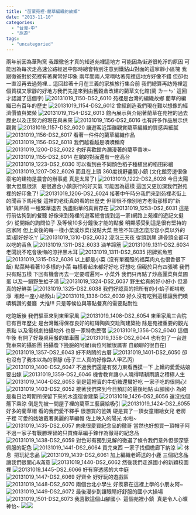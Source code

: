 ```yaml
---
title: "苗栗苑裡-藺草編織的故鄉"
date: "2013-11-10"
categories: 
  - "台灣-中"
  - "旅遊"
tags: 
  - "uncategoried"
---
```


兩年前因為華陶窯 我跟徹爸才真的知道苑裡這地方 可能因為街道很乾淨的原因 可能因為每次走高速公路經過中部時總會特別注意到鐵鉆山對面的這寧靜小區塊 我跟徹爸對於苑裡有著異常好印象 兩年間兩人常嘀咕著苑裡這地方好像不錯 但卻也一直沒再去過苑裡... 這回趁著十月在三義的家族旅行集合前 我們總算再訪苑裡這個質樸又寧靜的好地方我們先是來到由舊穀倉改建的藺草文化館(藺 ㄌㄧㄣˋ 這回才認識了這個字)  ![20131019_1150-DS2_6010](images/10450652595_6186d63c3d.jpg) 苑裡是台灣的編織故鄉 藺草的編織已有百年的歷史 ![20131019_1154-DS2_6012](images/10450651125_881161f538.jpg) 曾經創造我們現在難以想像的經濟價值與繁榮 ![20131019_1154-DS2_6013](images/10450818583_e44fb794b6.jpg) 館內展示與介紹著藺草在苑裡的過去歷史以及正努力的現在與未來 ![20131019_1156-DS2_6016](images/10450627064_5f18d130d3.jpg) 也有許多作品展示供觀賞 ![20131019_1157-DS2_6020](images/10450641786_5f30917970.jpg) 讓遊客近距離觀賞藺草編織的質感與細膩 ![20131019_1156-DS2_6017](images/10450626214_93db58ab0a.jpg) 看著一件件的藺草編織作品 ![20131019_1156-DS2_6018](images/10450643506_80f48ac322.jpg) 我們越看越是嘖嘖稱奇 ![20131019_1200-DS2_6022](images/10450644255_f3849f456c.jpg) 也好喜歡館內瀰漫著的藺草香味~ ![20131019_1155-DS2_6014](images/10450645986_8a67ef7480.jpg) 在館的對面還有一座高台 ![20131019_1223-DS2_6030](images/10450618074_fdbeb13334.jpg) 可以看到由不同顏色稻子種植出的稻田彩繪 ![20131019_1207-DS2_6026](images/10450638116_219d7090dd.jpg) 而且在上頭 360度視野盡覽小鎮 (文化館旁邊很像豪宅的建物是農會的辦事處 真是太屌了) ![20131019_1222-DS2_6028](images/10450641445_709193d2e8.jpg) 今日太陽很大但風很涼   是很適合小鎮旅行的好天氣 可能因為這樣 這回又更加深我們對苑裡的好印象了! ![20131019_1206-DS2_6024](images/10450620584_e9598bc01d.jpg) 接著中午時分我們來到苑裡老街上的聞香下馬用餐 這裡的老街真的看的出歷史 但卻很不像別地方老街那樣的"新穎"與熱鬧 一種繁華退去 洗盡鉛華的真實存在 ![20131019_1253-DS2_6031](images/10450635566_9d992fa934.jpg) 這是行前估狗到的餐聽 好像來到苑裡的遊客總會提到這一家(網路上苑裡的遊記文挺少) 從開始的詢問位子 及等候10多分鐘後才能的點餐 明顯感受到這是很有堅持的店家阿 但上桌後的每一樣小菜或炒菜(沒點大菜 熊熊不知道怎麼形容小菜以外的菜)都好好吃ㄚ ![20131019_1310-DS2_6032](images/10450616694_d358a2e643.jpg) 浸泡三天夜 從頭到尾 連骨頭全都可以吃的香魚 ![20131019_1311-DS2_6033](images/10450806313_2757e82b0b.jpg) 滷羊蹄筋 ![20131019_1311-DS2_6034](images/10450615054_ca376c3ef5.jpg) 老闆說不吃會後悔的涼拌黑木耳 ![20131019_1311-DS2_6035](images/10450614324_093b31069e.jpg) 招牌鯊魚煎 ![20131019_1315-DS2_6036](images/10450631806_d6086a418e.jpg) 以上都是小菜 (沒有單獨照的福菜肉丸也很香很下飯) 點菜時看著10多樣的小菜 每樣看起來都好好吃 好想吃 但礙於只有四張嘴 我們只有點五樣 下回有機會再去一定要嚐遍阿~ 小菜外 我們只再點了炒高麗菜與菜圃蛋 以及一鍋野生蛤子湯 ![20131019_1324-DS2_6037](images/10450634895_52c385310e.jpg) 野生蛤真的好小好小 但湯真的好鮮美 ![20131019_1325-DS2_6038](images/10450630336_30e526eda8.jpg) 我們好認真的把所有的小蛤子都啃乾淨  堆起一座小蛤殼山 ![20131019_1336-DS2_6039](images/10450632955_76efa0c8df.jpg) 好久沒有吃到這樣讓我們嘖嘖稱讚的餐廳  大推!!! 只是等候位與等點餐真的需要點耐性

吃飽飯後 我們驅車來到東里家風 ![20131019_1408-DS2_6054](images/10450601994_fe98d82f7e.jpg) 東里家風三合院已有百年歷史 是台灣難得保存良好的紅磚陶與交趾陶建築物 除是苑裡重要的觀光景點 以及電視劇拍攝地外 也是一家特色民宿 ![20131019_1356-DS2_6040](images/10450632285_72e77ab291.jpg) 這個午後 有開了好幾桌用餐的單車團 ![20131019_1358-DS2_6044](images/10450626106_69522c10fd.jpg) 也有包了一台遊覽車來的攝影團 拍攝簷下挽臉的阿嬤(兩位阿嬤很厲害 自顧聊的很自在) ![20131019_1357-DS2_6043](images/10450799433_527e040d27.jpg) 好不熱鬧的古厝 ![20131019_1401-DS2_6050](images/10450626035_dd6aee4a50.jpg) 卻也沒有了我本以為的寧靜 (母子三人真的好像路人甲乙丙) ![20131019_1400-DS2_6047](images/10450606764_e965c596cd.jpg) 不過我們還是有努力東看西摸一下 上轎的愛愛姑娘要出嫁 ![20131019_1359-DS2_6046](images/10450628795_89984090b5.jpg) 機會教育讓小人曉得晴耕雨讀之積極人生 ![20131019_1404-DS2_6053](images/10450620106_203b2fe008.jpg) 倒是這裡賣的牛奶糖還蠻好吃 一家子吃的很開心! ![20131019_1403-DS2_6052](images/10450620506_a952fd3948.jpg) 接著我們來到今日預訂的最後地點 山腳國小 為的是看日治時期所保留下來的木造宿舍建築 ![20131019_1426-DS2_6056](images/10450621695_c155a88e05.jpg) 還沒找個簷下乘涼 倒是先被一間屋子裡的藺草工藝展給吸引 ![20131019_1424-DS2_6055](images/10450622555_a390a257eb.jpg) 好多的藺草帽 看的我們愛不釋手 很想買的爸媽 硬是買了一頂女童帽給女兒 老房子裡 可愛的姑娘戴著美麗的草編帽 佐上映入的陽光 水啦~ ![20131019_1435-DS2_6057](images/10450616746_8301904191.jpg) 向來很愛買紀念品的徹哥 當然也好想買一頂帽子阿 不過ㄧ家子有戰勝理智的只買條草編手鍊作為徹哥的紀念品 ![20131019_1438-DS2_6059](images/10450615846_0097725e1c.jpg) 對色彩有獨到見解的徹選了條令我們意外但卻深感佩服的配色 ![20131019_1441-DS2_6064](images/10450616245_bf8f06f810.jpg) 買完東西 一家子找個檐廊下納涼 ![](images/10450616735_9d7ba13dcb.jpg) 休息  把玩紀念品 ![20131019_1439-DS2_6061](images/10450787233_b36b76b2a1.jpg) 加上編織老師送的小鹿 三個紀念品讓我們很開心&滿意 ![20131019_1440-DS2_6062](images/10450596324_9a97837aaa.jpg) 然後我們走進國小的新穎校園裡 ![20131019_1445-DS2_6066](images/10450784053_5a814ce046.jpg) 好有穿透感的大中庭 ![20131019_1447-DS2_6069](images/10450609916_c2b56c0f0f.jpg) 好齊全 好好玩的遊戲區 ![20131019_1448-DS2_6070](images/10450782253_9c36570c5f.jpg) 兩個台北小學生 好羨慕在這裡上學的小朋友阿~ ![20131019_1449-DS2_6072](images/10450611845_e89305fe4d.jpg) 最後漫步到讓眼睛好舒服的國小大操場 ![20131019_1501-DS2_6073](images/10450611335_4c502eb6f6.jpg) 我喜歡這個山腳國小  這個苑裡小鎮  真是令人心曠神怡~ ![](images/10450605506_6b3158243f.jpg)![](images/10450588664_6d67efbefa.jpg)
